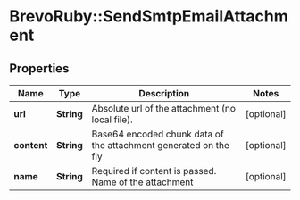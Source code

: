 # BrevoRuby::SendSmtpEmailAttachment

## Properties
Name | Type | Description | Notes
------------ | ------------- | ------------- | -------------
**url** | **String** | Absolute url of the attachment (no local file). | [optional] 
**content** | **String** | Base64 encoded chunk data of the attachment generated on the fly | [optional] 
**name** | **String** | Required if content is passed. Name of the attachment | [optional] 


